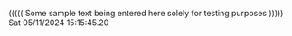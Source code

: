 ((((( Some sample text being entered here solely for testing purposes ))))) Sat 05/11/2024 15:15:45.20
